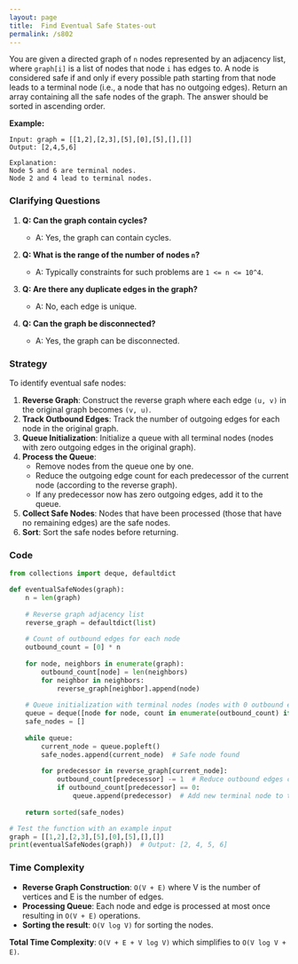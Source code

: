 ```yaml
---
layout: page
title:  Find Eventual Safe States-out
permalink: /s802
---
```


You are given a directed graph of `n` nodes represented by an adjacency list, where `graph[i]` is a list of nodes that node `i` has edges to. A node is considered safe if and only if every possible path starting from that node leads to a terminal node (i.e., a node that has no outgoing edges). Return an array containing all the safe nodes of the graph. The answer should be sorted in ascending order.

**Example:**

```
Input: graph = [[1,2],[2,3],[5],[0],[5],[],[]]
Output: [2,4,5,6]

Explanation:
Node 5 and 6 are terminal nodes.
Node 2 and 4 lead to terminal nodes.
```

### Clarifying Questions

1. **Q: Can the graph contain cycles?** 
    - A: Yes, the graph can contain cycles.

2. **Q: What is the range of the number of nodes `n`?**
    - A: Typically constraints for such problems are `1 <= n <= 10^4`.

3. **Q: Are there any duplicate edges in the graph?**
    - A: No, each edge is unique.

4. **Q: Can the graph be disconnected?**
    - A: Yes, the graph can be disconnected.

### Strategy

To identify eventual safe nodes:
1. **Reverse Graph**: Construct the reverse graph where each edge `(u, v)` in the original graph becomes `(v, u)`.
2. **Track Outbound Edges**: Track the number of outgoing edges for each node in the original graph.
3. **Queue Initialization**: Initialize a queue with all terminal nodes (nodes with zero outgoing edges in the original graph).
4. **Process the Queue**:
    - Remove nodes from the queue one by one.
    - Reduce the outgoing edge count for each predecessor of the current node (according to the reverse graph).
    - If any predecessor now has zero outgoing edges, add it to the queue.
5. **Collect Safe Nodes**: Nodes that have been processed (those that have no remaining edges) are the safe nodes.
6. **Sort**: Sort the safe nodes before returning.

### Code

```python
from collections import deque, defaultdict

def eventualSafeNodes(graph):
    n = len(graph)
    
    # Reverse graph adjacency list
    reverse_graph = defaultdict(list)
    
    # Count of outbound edges for each node
    outbound_count = [0] * n
    
    for node, neighbors in enumerate(graph):
        outbound_count[node] = len(neighbors)
        for neighbor in neighbors:
            reverse_graph[neighbor].append(node)
    
    # Queue initialization with terminal nodes (nodes with 0 outbound edges)
    queue = deque([node for node, count in enumerate(outbound_count) if count == 0])
    safe_nodes = []
    
    while queue:
        current_node = queue.popleft()
        safe_nodes.append(current_node)  # Safe node found
        
        for predecessor in reverse_graph[current_node]:
            outbound_count[predecessor] -= 1  # Reduce outbound edges count
            if outbound_count[predecessor] == 0:
                queue.append(predecessor)  # Add new terminal node to the queue
    
    return sorted(safe_nodes)

# Test the function with an example input
graph = [[1,2],[2,3],[5],[0],[5],[],[]]
print(eventualSafeNodes(graph))  # Output: [2, 4, 5, 6]
```

### Time Complexity

- **Reverse Graph Construction**: `O(V + E)` where V is the number of vertices and E is the number of edges.
- **Processing Queue**: Each node and edge is processed at most once resulting in `O(V + E)` operations.
- **Sorting the result**: `O(V log V)` for sorting the nodes.

**Total Time Complexity**: `O(V + E + V log V)` which simplifies to `O(V log V + E)`.